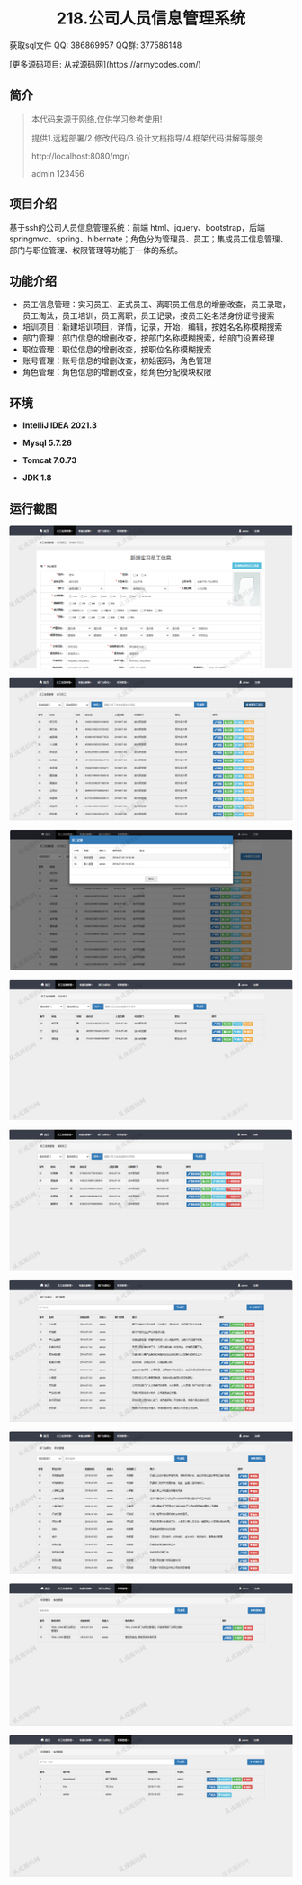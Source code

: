 <p><h1 align="center">218.公司人员信息管理系统</h1></p>

<p> 获取sql文件 QQ: 386869957 QQ群: 377586148 </p>
<p> [更多源码项目: 从戎源码网](https://armycodes.com/) </p>

## 简介

> 本代码来源于网络,仅供学习参考使用!
>
> 提供1.远程部署/2.修改代码/3.设计文档指导/4.框架代码讲解等服务
>
> http://localhost:8080/mgr/
> 
> admin 123456
>

## 项目介绍
基于ssh的公司人员信息管理系统：前端 html、jquery、bootstrap，后端 springmvc、spring、hibernate；角色分为管理员、员工；集成员工信息管理、部门与职位管理、权限管理等功能于一体的系统。

## 功能介绍

- 员工信息管理：实习员工、正式员工、离职员工信息的增删改查，员工录取，员工淘汰，员工培训，员工离职，员工记录，按员工姓名活身份证号搜索
- 培训项目：新建培训项目，详情，记录，开始，编辑，按姓名名称模糊搜索
- 部门管理：部门信息的增删改查，按部门名称模糊搜索，给部门设置经理
- 职位管理：职位信息的增删改查，按职位名称模糊搜索
- 账号管理：账号信息的增删改查，初始密码，角色管理
- 角色管理：角色信息的增删改查，给角色分配模块权限

## 环境

- <b>IntelliJ IDEA 2021.3</b>

- <b>Mysql 5.7.26</b>

- <b>Tomcat 7.0.73</b>

- <b>JDK 1.8</b>

## 运行截图

![](screenshot/1.png)

![](screenshot/2.png)

![](screenshot/3.png)

![](screenshot/4.png)

![](screenshot/5.png)

![](screenshot/6.png)

![](screenshot/7.png)

![](screenshot/8.png)

![](screenshot/9.png)